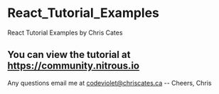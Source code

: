 # React_Tutorial_Examples
React Tutorial Examples by Chris Cates
## You can view the tutorial at https://community.nitrous.io
Any questions email me at codeviolet@chriscates.ca
-- Cheers, Chris
